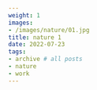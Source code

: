 ```yaml
---
weight: 1
images:
- /images/nature/01.jpg
title: nature 1
date: 2022-07-23
tags:
- archive # all posts
- nature
- work
---
```


